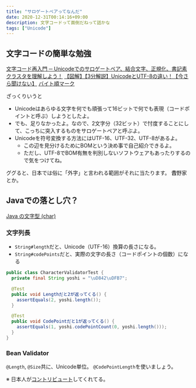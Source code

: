 ```yaml
---
title: "サロゲートペアってなんだ"
date: 2020-12-31T00:14:16+09:00
description: 文字コードって面倒だねって話かな
tags: ["Unicode"]
---
```


## 文字コードの簡単な勉強

[文字コード再入門 ─ Unicodeでのサロゲートペア、結合文字、正規化、書記素クラスタを理解しよう！](https://eh-career.com/engineerhub/entry/2020/04/28/103000)
[【図解】【3分解説】UnicodeとUTF-8の違い！【今さら聞けない】](https://qiita.com/omiita/items/50814037af2fd8b2b21e)
[バイト順マーク](https://ja.wikipedia.org/wiki/%E3%83%90%E3%82%A4%E3%83%88%E9%A0%86%E3%83%9E%E3%83%BC%E3%82%AF)

ざっくりいうと
- Unicodeはあらゆる文字を何でも頑張って16ビットで何でも表現（コードポイントと呼ぶ）しようとしたよ。
- でも、足りなかったよ。なので、2文字分（32ビット）で忖度することにして、こっちに突入するものをサロゲートペアと呼ぶよ。
- Unicodeを符号変換する方法にはUTF-16、UTF-32、UTF-8があるよ。
  - この辺を見分けるためにBOMという決め事で自己紹介できるよ。
  - ただし、UTF-8でBOM有無を判別しないソフトウェアもあったりするので気をつけてね。


ググると、日本では俗に「外字」と言われる範囲がそれに当たります。
**𠮷**野家とか。



## Javaでの落とし穴？

[Java の文字型 (char)](https://java.keicode.com/lang/data-types-char.php#3-1)


### 文字列長

- `String#length`だと、Unicode（UTF-16）換算の長さになる。
- `String#codePoints`だと、実際の文字の長さ（コードポイントの個数）になる

```java
public class CharacterValidatorTest {
  private final String yoshi = "\uD842\uDFB7";

  @Test
  public void Lengthだと2が返ってくる() {
    assertEquals(2, yoshi.length());
  }

  @Test
  public void CodePointだと1が返ってくる() {
    assertEquals(1, yoshi.codePointCount(0, yoshi.length()));
  }
}
```

### Bean Validator
`@Length`, `@Size`共に、Unicode単位。
`@CodePointLength`を使いましょう。

※ 日本人が[コントリビュート](https://github.com/hibernate/hibernate-validator/pull/860)してくれてる。
